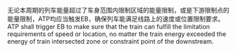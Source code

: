 ﻿
无论本周期的列车能量超过了车身范围内限制区域的能量限制，或是下游限制点的能量限制，ATP均应当触发EB，确保列车能满足线路上的速度或位置限制要求。
ATP shall trigger EB to make sure that the train can fulfill the limitation requirements of speed or location, no matter the train energy exceeded the energy of train intersected zone or constraint point of the downstream.
